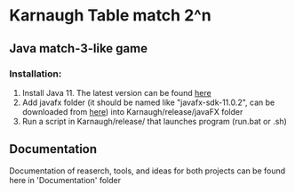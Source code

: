  
# Karnaugh Table match 2^n

## Java match-3-like game
### Installation:
1. Install Java 11. The latest version can be found [here][Java download page]
2. Add javafx folder (it should be named like "javafx-sdk-11.0.2", can be downloaded from [here][JavaFX download page]) into Karnaugh/release/javaFX folder
3. Run a script in Karnaugh/release/ that launches program (run.bat or .sh)


## Documentation
Documentation of reaserch, tools, and ideas for both projects can be found here in 'Documentation' folder





[Java download page]:https://java.com/en/download/
[JavaFX download page]:https://gluonhq.com/products/javafx/